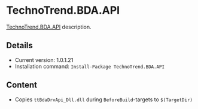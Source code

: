TechnoTrend.BDA.API
===

[TechnoTrend.BDA.API] description.

Details
---
  - Current version: 1.0.1.21
  - Installation command: ``Install-Package TechnoTrend.BDA.API``

Content
---
  - Copies ``ttBdaDrvApi_Dll.dll`` during ``BeforeBuild``-targets to ``$(TargetDir)``

[TechnoTrend.BDA.API]:  http://www.technotrend.eu/